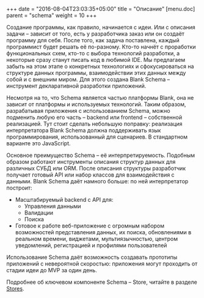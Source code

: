 +++
date = "2016-08-04T23:03:35+05:00"
title = "Описание"
[menu.doc]
    parent = "schema"
    weight = 10
+++

Создание программы, как правило, начинается с идеи. Или с описания задачи – зависит от того, есть у разработчика заказ или он
создаёт программу для себя. После того, как задача поставлена, каждый программист будет решать её по-разному. Кто-то начнёт с
 проработки функциональных схем, кто-то с выбора технологий разработки, а некоторые сразу станут писать код в любимой IDE.
 Мы предлагаем забыть на этом этапе о конкретных технологиях и сфокусироваться на структуре данных программы, взаимодействии
 этих данных между собой и с внешним миром. Для этого создана Blank Schema – инструмент декларативной разработки приложений.

Несмотря на то, что Schema является частью платформы Blank, она не зависит от платформы и используемых технологий. Таким образом,
разрабатывая приложения с использованием Schema, можно подменить любую его часть – backend или frontend – собственной реализацией.
Тут стоит сделать небольшую поправку: реализация интерпретатора Blank Schema должна поддерживать язык программирования,
использованный для сценариев. В стандартном варианте это JavaScript.

Основное преимущество Schema – её интерпретируемость. Подобным образом работают инструменты описания структур данных для различных
СУБД или ORM. После описания структуры разработчик получает готовый API или набор классов для взаимодействия с данными. Blank Schema
даёт намного больше: по ней интерпретатор построит:

- Масштабируемый backend c API для:
	* Управления данными
	* Валидации
	* Поиска
- Готовое к работе веб-приложение с огромным набором возможностей представления данных, их поиска, обновлениями в реальном времени,
    виджетами, мультиязычностью, центром уведомлений, регистрацией и профилями пользователей

Использование Schema даёт возможность создавать прототипы приложений с невероятной скоростью: приложения могут проходить от стадии
идеи до MVP за один день.

Подробнее об ключевом компоненте Schema – Store, читайте в разделе [Stores](/site/doc/stores/).
